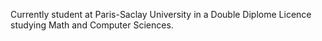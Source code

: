 Currently student at Paris-Saclay University in a Double Diplome Licence studying Math and Computer Sciences. 
